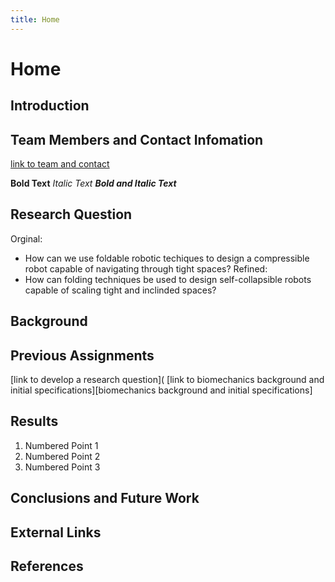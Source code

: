 ```yaml
---
title: Home
---
```


# Home

## Introduction

## Team Members and Contact Infomation

[link to team and contact](/docs/teamcontact.md)

**Bold Text**
_Italic Text_
**_Bold and Italic Text_**

## Research Question
Orginal:
* How can we use foldable robotic techiques to design a compressible robot capable of navigating through tight spaces?
Refined:
* How can folding techniques be used to design self-collapsible robots capable of scaling tight and inclinded spaces?

## Background

## Previous Assignments

[link to develop a research question](
[link to biomechanics background and initial specifications][biomechanics background and initial specifications]

## Results

1. Numbered Point 1
1. Numbered Point 2
1. Numbered Point 3

## Conclusions and Future Work

## External Links

## References


